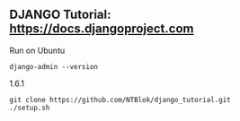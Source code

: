 ## DJANGO Tutorial: https://docs.djangoproject.com

Run on Ubuntu
    
    django-admin --version

1.6.1

    git clone https://github.com/NTBlok/django_tutorial.git
    ./setup.sh
